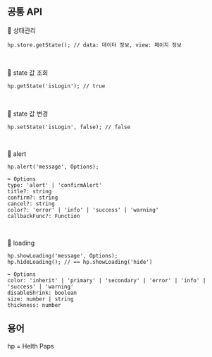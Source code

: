 ## 공통 API
📌 상태관리
```
hp.store.getState(); // data: 데이터 정보, view: 페이지 정보
```

<br/>

📌 state 값 조회
```
hp.getState('isLogin'); // true
```

<br/>

📌 state 값 변경
```
hp.setState('isLogin', false); // false
```

<br/>

📌 alert 
```
hp.alert('message', Options);
```

```
➡️ Options
type: 'alert' | 'confirmAlert'
title?: string
confirm?: string
cancel?: string
color?: 'error' | 'info' | 'success' | 'warning'
callbackFunc?: Function
```

<br/>

📌 loading 
```
hp.showLoading('message', Options);
hp.hideLoading(); // == hp.showLoading('hide')
```

```
➡️ Options
color: 'inherit' | 'primary' | 'secondary' | 'error' | 'info' | 'success' | 'warning'
disableShrink: boolean
size: number | string
thickness: number
```

## 용어
hp = Helth Paps

